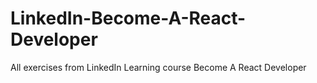 # LinkedIn-Become-A-React-Developer
All exercises from LinkedIn Learning course Become A React Developer
